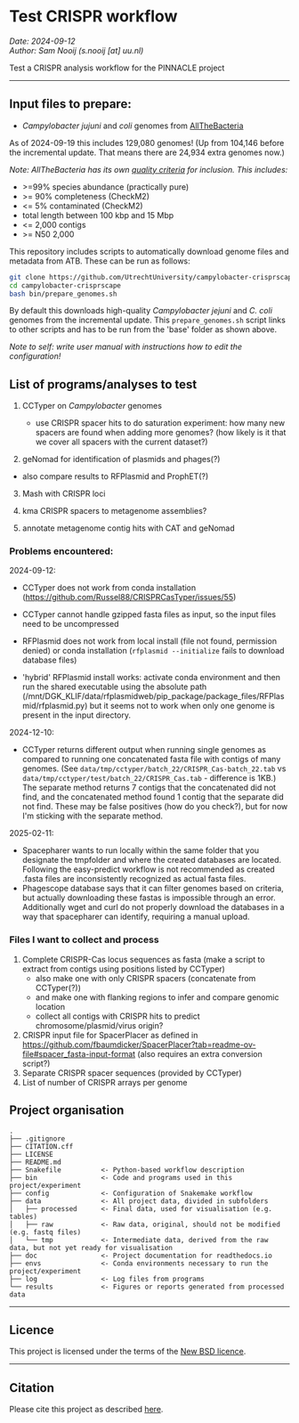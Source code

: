 # Test CRISPR workflow

_Date: 2024-09-12_  
_Author: Sam Nooij (s.nooij [at] uu.nl)_


Test a CRISPR analysis workflow for the PINNACLE project

---

## Input files to prepare:

 - _Campylobacter jujuni_ and _coli_ genomes from [AllTheBacteria](https://allthebacteria.readthedocs.io/en/latest/)

As of 2024-09-19 this includes 129,080 genomes!
(Up from 104,146 before the incremental update.
That means there are 24,934 extra genomes now.)

_Note: AllTheBacteria has its own [quality criteria](https://allthebacteria.readthedocs.io/en/latest/sample_metadata.html#high-quality-dataset) for inclusion._
_This includes:_

 - \>=99% species abundance (practically pure)
 - \>= 90% completeness (CheckM2)
 - \<= 5% contaminated (CheckM2)
 - total length between 100 kbp and 15 Mbp
 - \<= 2,000 contigs
 - \>= N50 2,000

This repository includes scripts to automatically download genome files and metadata from ATB.
These can be run as follows:

```bash
git clone https://github.com/UtrechtUniversity/campylobacter-crisprscape.git
cd campylobacter-crisprscape
bash bin/prepare_genomes.sh
```

By default this downloads high-quality _Campylobacter jejuni_ and _C. coli_ genomes from the incremental update.
This `prepare_genomes.sh` script links to other scripts and has to be run from the 'base' folder as shown above.

_Note to self: write user manual with instructions how to edit the configuration!_

## List of programs/analyses to test

1. CCTyper on _Campylobacter_ genomes

    - use CRISPR spacer hits to do saturation experiment: how many new spacers are found when adding more genomes?
      (how likely is it that we cover all spacers with the current dataset?)

2. geNomad for identification of plasmids and phages(?)

  - also compare results to RFPlasmid and ProphET(?)

3. Mash with CRISPR loci

4. kma CRISPR spacers to metagenome assemblies?

5. annotate metagenome contig hits with CAT and geNomad

### Problems encountered:

2024-09-12:
  - CCTyper does not work from conda installation
    (https://github.com/Russel88/CRISPRCasTyper/issues/55)

  - CCTyper cannot handle gzipped fasta files as input,
    so the input files need to be uncompressed

  - RFPlasmid does not work from local install (file not found, permission denied)
     or conda installation (`rfplasmid --initialize` fails to download database files)

  - 'hybrid' RFPlasmid install works: activate conda environment and then run the
     shared executable using the absolute path
     (/mnt/DGK_KLIF/data/rfplasmidweb/pip_package/package_files/RFPlasmid/rfplasmid.py)
     but it seems not to work when only one genome is present in the input directory.

2024-12-10:
  - CCTyper returns different output when running single genomes as
    compared to running one concatenated fasta file with contigs of
    many genomes. (See `data/tmp/cctyper/batch_22/CRISPR_Cas-batch_22.tab`
    vs `data/tmp/cctyper/test/batch_22/CRISPR_Cas.tab` - difference is 1KB.)
    The separate method returns 7 contigs that the concatenated did not find,
    and the concatenated method found 1 contig that the separate did not find.
    These may be false positives (how do you check?), but for now I'm sticking
    with the separate method.

2025-02-11:
 - Spacepharer wants to run locally within the same folder that you designate the tmpfolder and where the created
   databases are located. Following the easy-predict workflow is not recommended as created .fasta files are
   inconsistently recognized as actual fasta files.
 - Phagescope database says that it can filter genomes based on criteria, but actually downloading these fastas is
   impossible through an error. Additionally wget and curl do not properly download the databases in a way that
   spacepharer can identify, requiring a manual upload.

### Files I want to collect and process

1. Complete CRISPR-Cas locus sequences as fasta
 (make a script to extract from contigs using positions listed by CCTyper)
    - also make one with only CRISPR spacers (concatenate from CCTyper(?))
    - and make one with flanking regions to infer and compare genomic location
    - collect all contigs with CRISPR hits to predict chromosome/plasmid/virus origin?
2. CRISPR input file for SpacerPlacer as defined in https://github.com/fbaumdicker/SpacerPlacer?tab=readme-ov-file#spacer_fasta-input-format
 (also requires an extra conversion script?)
3. Separate CRISPR spacer sequences (provided by CCTyper)
4. List of number of CRISPR arrays per genome


## Project organisation

```
.
├── .gitignore
├── CITATION.cff
├── LICENSE
├── README.md
├── Snakefile          <- Python-based workflow description
├── bin                <- Code and programs used in this project/experiment
├── config             <- Configuration of Snakemake workflow
├── data               <- All project data, divided in subfolders
│   ├── processed      <- Final data, used for visualisation (e.g. tables)
│   ├── raw            <- Raw data, original, should not be modified (e.g. fastq files)
│   └── tmp            <- Intermediate data, derived from the raw data, but not yet ready for visualisation
├── doc                <- Project documentation for readthedocs.io
├── envs               <- Conda environments necessary to run the project/experiment
├── log                <- Log files from programs
└── results            <- Figures or reports generated from processed data
```

---

## Licence

This project is licensed under the terms of the [New BSD licence](LICENSE).

---

## Citation

Please cite this project as described [here](CITATION.cff).
